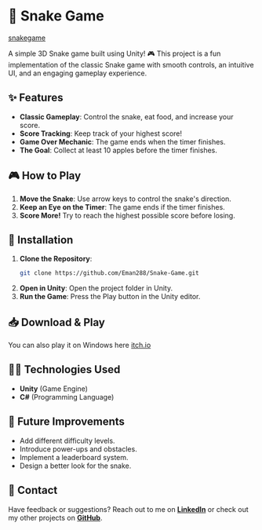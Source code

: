 # 🐍 Snake Game

[snakegame]('snake.png)

A simple 3D Snake game built using Unity! 🎮 This project is a fun implementation of the classic Snake game with smooth controls, an intuitive UI, and an engaging gameplay experience.

## ✨ Features
- **Classic Gameplay**: Control the snake, eat food, and increase your score.
- **Score Tracking**: Keep track of your highest score!
- **Game Over Mechanic**: The game ends when the timer finishes.
- **The Goal**: Collect at least 10 apples before the timer finishes.

## 🎮 How to Play
1. **Move the Snake**: Use arrow keys to control the snake's direction.
3. **Keep an Eye on the Timer**: The game ends if the timer finishes.
4. **Score More!** Try to reach the highest possible score before losing.

## 🔧 Installation
1. **Clone the Repository**:
   ```sh
   git clone https://github.com/Eman288/Snake-Game.git
   ```
2. **Open in Unity**: Open the project folder in Unity.
3. **Run the Game**: Press the Play button in the Unity editor.

## 📥 Download & Play
You can also play it on Windows here [itch.io]('https://emma288.itch.io/snake-game')

## 👩‍💻 Technologies Used
- **Unity** (Game Engine)
- **C#** (Programming Language)

## 🚀 Future Improvements
- Add different difficulty levels.
- Introduce power-ups and obstacles.
- Implement a leaderboard system.
- Design a better look for the snake.

## 📩 Contact
Have feedback or suggestions? Reach out to me on **[LinkedIn](https://www.linkedin.com/in/eman-tamam-47a2a9241/)** or check out my other projects on **[GitHub](https://github.com/Eman288)**.


